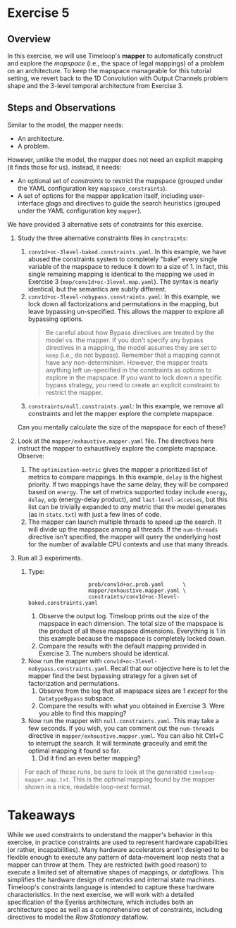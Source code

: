 Exercise 5
==========

## Overview

In this exercise, we will use Timeloop's **mapper** to automatically construct and explore the _mapspace_ (i.e., the space of legal mappings) of a problem on an architecture. To keep the mapspace manageable for this tutorial setting, we revert back to the 1D Convolution with Output Channels problem shape and the 3-level temporal architecture from Exercise 3.

## Steps and Observations

Similar to the model, the mapper needs:
* An architecture.
* A problem.

However, unlike the model, the mapper does not need an explicit mapping (it finds those for us). Instead, it needs:
* An optional set of _constraints_ to restrict the mapspace (grouped under the YAML configuration key `mapspace_constraints`).
* A set of options for the mapper application itself, including user-interface glags and directives to guide the search heuristics (grouped under the YAML configuration key `mapper`).

We have provided 3 alternative sets of constraints for this exercise.

1. Study the three alternative constraints files in `constraints`:
   1. `conv1d+oc-3level-baked.constraints.yaml`. In this example, we have abused the constraints system to completely "bake" every single variable of the mapspace to reduce it down to a size of 1. In fact, this single remaining mapping is identical to the mapping we used in Exercise 3 (`map/conv1d+oc-3level.map.yaml`). The syntax is nearly identical, but the semantics are subtly different.
   2. `conv1d+oc-3level-nobypass.constraints.yaml`: In this example, we lock down all factorizations and permutations in the mapping, but leave bypassing un-specified. This allows the mapper to explore all bypassing options.
      > Be careful about how Bypass directives are treated by the model vs. the mapper. If you don't specify any bypass directives in a mapping, the model assumes they are set to `keep` (i.e., do not bypass). Remember that a mapping cannot have any non-determinism. However, the mapper treats anything left un-specified in the constraints as options to explore in the mapspace. If you want to lock down a specific bypass strategy, you need to create an explicit constraint to restrict the mapper.
   3. `constraints/null.constraints.yaml`: In this example, we remove all constraints and let the mapper explore the complete mapspace.

   Can you mentally calculate the size of the mapspace for each of these?

2. Look at the `mapper/exhaustive.mapper.yaml` file. The directives here instruct the mapper to exhaustively explore the complete mapspace. Observe:
   1. The `optimization-metric` gives the mapper a prioritized list of metrics to compare mappings. In this example, `delay` is the highest priority. If two mappings have the same delay, they will be compared based on `energy`. The set of metrics supported today include `energy`, `delay`, `edp` (energy-delay product), and `last-level-accesses`, but this list can be trivially expanded to _any_ metric that the model generates (as in `stats.txt`) with just a few lines of code.
   2. The mapper can launch multiple threads to speed up the search. It will divide up the mapspace among all threads. If the `num-threads` directive isn't specified, the mapper will query the underlying host for the number of available CPU contexts and use that many threads.

3. Run all 3 experiments.
   1. Type:
      ```timeloop-mapper arch/3level.arch.yaml         \
                         prob/conv1d+oc.prob.yaml      \
                         mapper/exhaustive.mapper.yaml \
                         constraints/conv1d+oc-3level-baked.constraints.yaml
      ```
      1. Observe the output log. Timeloop prints out the size of the mapspace in each dimension. The total size of the mapspace is the product of all these mapspace dimensions. Everything is 1 in this example because the mapspace is completely locked down.
      2. Compare the results with the default mapping provided in Exercise 3. The numbers should be identical.
   2. Now run the mapper with `conv1d+oc-3level-nobypass.constraints.yaml`. Recall that our objective here is to let the mapper find the best bypassing strategy for a given set of factorization and permutations.
      1. Observe from the log that all mapspace sizes are 1 _except_ for the `DatatypeBypass` subspace.
      2. Compare the results with what you obtained in Exercise 3. Were you able to find this mapping?
   3. Now run the mapper with `null.constraints.yaml`. This may take a few seconds. If you wish, you can comment out the `num-threads` directive in `mapper/exhaustive.mapper.yaml`. You can also hit Ctrl+C to interrupt the search. It will terminate graceully and emit the optimal mapping it found so far.
      1. Did it find an even better mapping?

> For each of these runs, be sure to look at the generated `timeloop-mapper.map.txt`. This is the optimal mapping found by the mapper shown in a nice, readable loop-nest format.

Takeaways
=========
While we used constraints to understand the mapper's behavior in this exercise, in practice constraints are used to represent hardware capabilities (or rather, incapabilities). Many hardware accelerators aren't designed to be flexible enough to execute any pattern of data-movement loop nests that a mapper can throw at them. They are restricted (with good reason) to execute a limited set of alternative shapes of mappings, or _dataflows_. This simplifies the hardware design of networks and internal state machines. Timeloop's constraints language is intended to capture these hardware characteristics. In the next exercise, we will work with a detailed specification of the Eyeriss architecture, which includes both an architecture spec as well as a comprehensive set of constraints, including directives to model the _Row Stationary_ dataflow.
